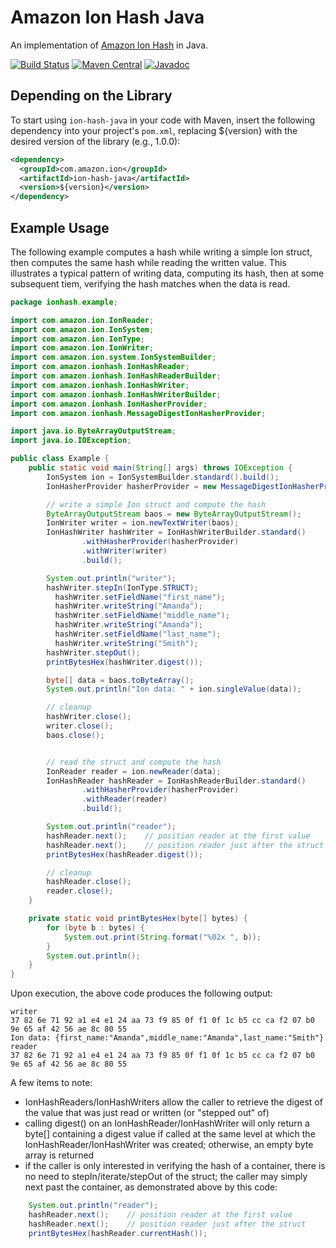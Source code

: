 # Amazon Ion Hash Java
An implementation of [Amazon Ion Hash](http://amzn.github.io/ion-hash-spec) in Java.

[![Build Status](https://travis-ci.org/amzn/ion-hash-java.svg?branch=master)](https://travis-ci.org/amzn/ion-hash-java)
[![Maven Central](https://maven-badges.herokuapp.com/maven-central/com.amazon.ion/ion-hash-java/badge.svg)](https://maven-badges.herokuapp.com/maven-central/com.amazon.ion/ion-hash-java)
[![Javadoc](https://javadoc-badge.appspot.com/com.amazon.ion/ion-hash-java.svg?label=javadoc)](http://www.javadoc.io/doc/com.amazon.ion/ion-hash-java)

## Depending on the Library
To start using `ion-hash-java` in your code with Maven, insert the following
dependency into your project's `pom.xml`, replacing ${version} with the
desired version of the library (e.g., 1.0.0):

```xml
<dependency>
  <groupId>com.amazon.ion</groupId>
  <artifactId>ion-hash-java</artifactId>
  <version>${version}</version>
</dependency>
```

## Example Usage
The following example computes a hash while writing a simple Ion struct,
then computes the same hash while reading the written value.  This illustrates
a typical pattern of writing data, computing its hash, then at some subsequent
tiem, verifying the hash matches when the data is read.

```java
package ionhash.example;

import com.amazon.ion.IonReader;
import com.amazon.ion.IonSystem;
import com.amazon.ion.IonType;
import com.amazon.ion.IonWriter;
import com.amazon.ion.system.IonSystemBuilder;
import com.amazon.ionhash.IonHashReader;
import com.amazon.ionhash.IonHashReaderBuilder;
import com.amazon.ionhash.IonHashWriter;
import com.amazon.ionhash.IonHashWriterBuilder;
import com.amazon.ionhash.IonHasherProvider;
import com.amazon.ionhash.MessageDigestIonHasherProvider;

import java.io.ByteArrayOutputStream;
import java.io.IOException;

public class Example {
    public static void main(String[] args) throws IOException {
        IonSystem ion = IonSystemBuilder.standard().build();
        IonHasherProvider hasherProvider = new MessageDigestIonHasherProvider("SHA-256");

        // write a simple Ion struct and compute the hash
        ByteArrayOutputStream baos = new ByteArrayOutputStream();
        IonWriter writer = ion.newTextWriter(baos);
        IonHashWriter hashWriter = IonHashWriterBuilder.standard()
                .withHasherProvider(hasherProvider)
                .withWriter(writer)
                .build();

        System.out.println("writer");
        hashWriter.stepIn(IonType.STRUCT);
          hashWriter.setFieldName("first_name");
          hashWriter.writeString("Amanda");
          hashWriter.setFieldName("middle_name");
          hashWriter.writeString("Amanda");
          hashWriter.setFieldName("last_name");
          hashWriter.writeString("Smith");
        hashWriter.stepOut();
        printBytesHex(hashWriter.digest());

        byte[] data = baos.toByteArray();
        System.out.println("Ion data: " + ion.singleValue(data));

        // cleanup
        hashWriter.close();
        writer.close();
        baos.close();


        // read the struct and compute the hash
        IonReader reader = ion.newReader(data);
        IonHashReader hashReader = IonHashReaderBuilder.standard()
                .withHasherProvider(hasherProvider)
                .withReader(reader)
                .build();

        System.out.println("reader");
        hashReader.next();    // position reader at the first value
        hashReader.next();    // position reader just after the struct
        printBytesHex(hashReader.digest());

        // cleanup
        hashReader.close();
        reader.close();
    }

    private static void printBytesHex(byte[] bytes) {
        for (byte b : bytes) {
            System.out.print(String.format("%02x ", b));
        }
        System.out.println();
    }
}
```
Upon execution, the above code produces the following output:
```
writer
37 82 6e 71 92 a1 e4 e1 24 aa 73 f9 85 0f f1 0f 1c b5 cc ca f2 07 b0 9e 65 af 42 56 ae 8c 80 55 
Ion data: {first_name:"Amanda",middle_name:"Amanda",last_name:"Smith"}
reader
37 82 6e 71 92 a1 e4 e1 24 aa 73 f9 85 0f f1 0f 1c b5 cc ca f2 07 b0 9e 65 af 42 56 ae 8c 80 55 
```
A few items to note:
* IonHashReaders/IonHashWriters allow the caller to retrieve the digest of the value that was just read or written (or "stepped out" of)
* calling digest() on an IonHashReader/IonHashWriter will only return a byte[] containing a digest value if called at the same level at which the IonHashReader/IonHashWriter was created;  otherwise, an empty byte array is returned
* if the caller is only interested in verifying the hash of a container, there is no need to stepIn/iterate/stepOut of the struct;  the caller may simply next past the container, as demonstrated above by this code:
```java
    System.out.println("reader");
    hashReader.next();    // position reader at the first value
    hashReader.next();    // position reader just after the struct
    printBytesHex(hashReader.currentHash());
```
